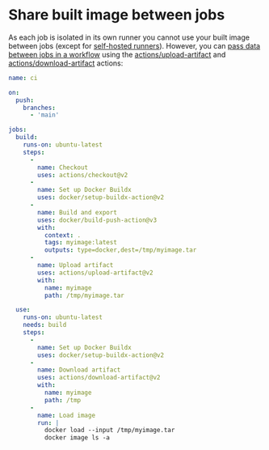 # Share built image between jobs

As each job is isolated in its own runner you cannot use your built image between jobs (except for [self-hosted runners](https://docs.github.com/en/actions/hosting-your-own-runners/about-self-hosted-runners)).
However, you can [pass data between jobs in a workflow](https://docs.github.com/en/actions/guides/storing-workflow-data-as-artifacts#passing-data-between-jobs-in-a-workflow)
using the [actions/upload-artifact](https://github.com/actions/upload-artifact) and [actions/download-artifact](https://github.com/actions/download-artifact)
actions:

```yaml
name: ci

on:
  push:
    branches:
      - 'main'

jobs:
  build:
    runs-on: ubuntu-latest
    steps:
      -
        name: Checkout
        uses: actions/checkout@v2
      -
        name: Set up Docker Buildx
        uses: docker/setup-buildx-action@v2
      -
        name: Build and export
        uses: docker/build-push-action@v3
        with:
          context: .
          tags: myimage:latest
          outputs: type=docker,dest=/tmp/myimage.tar
      -
        name: Upload artifact
        uses: actions/upload-artifact@v2
        with:
          name: myimage
          path: /tmp/myimage.tar

  use:
    runs-on: ubuntu-latest
    needs: build
    steps:
      -
        name: Set up Docker Buildx
        uses: docker/setup-buildx-action@v2
      -
        name: Download artifact
        uses: actions/download-artifact@v2
        with:
          name: myimage
          path: /tmp
      -
        name: Load image
        run: |
          docker load --input /tmp/myimage.tar
          docker image ls -a
```
